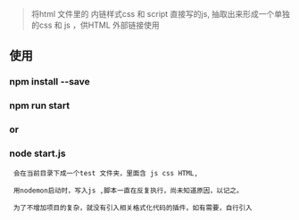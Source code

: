 > 将html 文件里的 内链样式css 和 script 直接写的js,
> 抽取出来形成一个单独的css 和 js ，供HTML 外部链接使用


## 使用
### npm install --save 
### npm run start 
### or
### node start.js

```
 会在当前目录下成一个test 文件夹，里面含 js css HTML,

 用nodemon启动时，写入js ,脚本一直在反复执行，尚未知道原因，以记之。 

 为了不增加项目的复杂，就没有引入相关格式化代码的插件，如有需要，自行引入
```